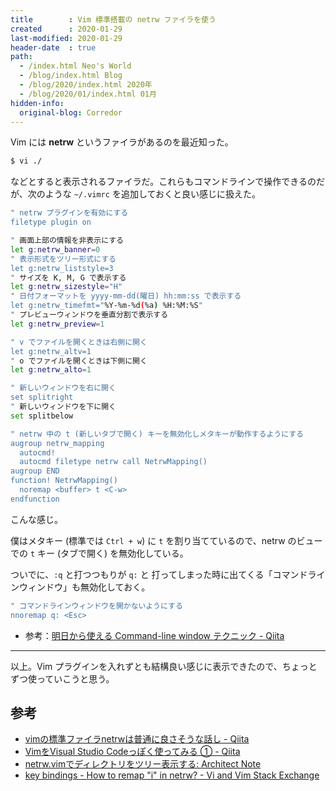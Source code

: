 ```yaml
---
title        : Vim 標準搭載の netrw ファイラを使う
created      : 2020-01-29
last-modified: 2020-01-29
header-date  : true
path:
  - /index.html Neo's World
  - /blog/index.html Blog
  - /blog/2020/index.html 2020年
  - /blog/2020/01/index.html 01月
hidden-info:
  original-blog: Corredor
---
```


Vim には **netrw** というファイラがあるのを最近知った。

```bash
$ vi ./
```

などとすると表示されるファイラだ。これらもコマンドラインで操作できるのだが、次のような `~/.vimrc` を追加しておくと良い感じに扱えた。

```bash
" netrw プラグインを有効にする
filetype plugin on

" 画面上部の情報を非表示にする
let g:netrw_banner=0
" 表示形式をツリー形式にする
let g:netrw_liststyle=3
" サイズを K, M, G で表示する
let g:netrw_sizestyle="H"
" 日付フォーマットを yyyy-mm-dd(曜日) hh:mm:ss で表示する
let g:netrw_timefmt="%Y-%m-%d(%a) %H:%M:%S"
" プレビューウィンドウを垂直分割で表示する
let g:netrw_preview=1

" v でファイルを開くときは右側に開く
let g:netrw_altv=1
" o でファイルを開くときは下側に開く
let g:netrw_alto=1

" 新しいウィンドウを右に開く
set splitright
" 新しいウィンドウを下に開く
set splitbelow

" netrw 中の t (新しいタブで開く) キーを無効化しメタキーが動作するようにする
augroup netrw_mapping
  autocmd!
  autocmd filetype netrw call NetrwMapping()
augroup END
function! NetrwMapping()
  noremap <buffer> t <C-w>
endfunction
```

こんな感じ。

僕はメタキー (標準では `Ctrl + w`) に `t` を割り当てているので、netrw のビューでの `t` キー (タブで開く) を無効化している。

ついでに、`:q` と打つつもりが `q:` と 打ってしまった時に出てくる「コマンドラインウィンドウ」も無効化しておく。

```bash
" コマンドラインウィンドウを開かないようにする
nnoremap q: <Esc>
```

- 参考：[明日から使える Command-line window テクニック - Qiita](https://qiita.com/monaqa/items/e22e6f72308652fc81e2)

---

以上。Vim プラグインを入れずとも結構良い感じに表示できたので、ちょっとずつ使っていこうと思う。

## 参考

- [vimの標準ファイラnetrwは普通に良さそうな話し - Qiita](https://qiita.com/gorilla0513/items/bf2f78dfec67242f5bcf)
- [VimをVisual Studio Codeっぽく使ってみる ① - Qiita](https://qiita.com/Chitama/items/d872b47112a4248a0dcd)
- [netrw.vimでディレクトリをツリー表示する: Architect Note](http://blog.tojiru.net/article/234400966.html)
- [key bindings - How to remap "i" in netrw? - Vi and Vim Stack Exchange](https://vi.stackexchange.com/questions/5531/how-to-remap-i-in-netrw)
